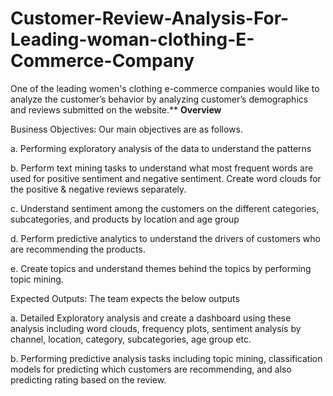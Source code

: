 # Customer-Review-Analysis-For-Leading-woman-clothing-E-Commerce-Company
One of the leading women's clothing e-commerce companies would like to analyze the customer’s behavior by analyzing customer’s demographics and reviews submitted on the website.**
**Overview**

Business Objectives:
Our main objectives are as follows.

a. Performing exploratory analysis of the data to understand the patterns

b. Perform text mining tasks to understand what most frequent words are used for positive
sentiment and negative sentiment. Create word clouds for the positive & negative reviews
separately.

c. Understand sentiment among the customers on the different categories, subcategories,
and products by location and age group

d. Perform predictive analytics to understand the drivers of customers who are recommending
the products.

e. Create topics and understand themes behind the topics by performing topic mining.

Expected Outputs:
The team expects the below outputs

a. Detailed Exploratory analysis and create a dashboard using these analysis including word
clouds, frequency plots, sentiment analysis by channel, location, category, subcategories,
age group etc.

b. Performing predictive analysis tasks including topic mining, classification models for
predicting which customers are recommending, and also predicting rating based on the review.
